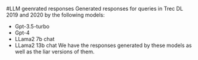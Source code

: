 #LLM geenrated responses
Generated responses for queries in Trec DL 2019 and 2020 by the following models:
- Gpt-3.5-turbo
- Gpt-4
- LLama2 7b chat
- LLama2 13b chat
We have the responses generated by these models as well as the liar versions of them. 
